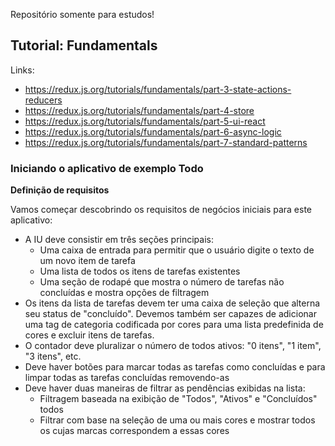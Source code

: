 Repositório somente para estudos!

## Tutorial: Fundamentals

Links:

- https://redux.js.org/tutorials/fundamentals/part-3-state-actions-reducers
- https://redux.js.org/tutorials/fundamentals/part-4-store
- https://redux.js.org/tutorials/fundamentals/part-5-ui-react
- https://redux.js.org/tutorials/fundamentals/part-6-async-logic
- https://redux.js.org/tutorials/fundamentals/part-7-standard-patterns

### Iniciando o aplicativo de exemplo Todo

**Definição de requisitos**

Vamos começar descobrindo os requisitos de negócios iniciais para este aplicativo:

- A IU deve consistir em três seções principais:
  - Uma caixa de entrada para permitir que o usuário digite o texto de um novo item de tarefa
  - Uma lista de todos os itens de tarefas existentes
  - Uma seção de rodapé que mostra o número de tarefas não concluídas e mostra opções de filtragem
- Os itens da lista de tarefas devem ter uma caixa de seleção que alterna seu status de "concluído". Devemos também ser capazes de adicionar uma tag de categoria codificada por cores para uma lista predefinida de cores e excluir itens de tarefas.
- O contador deve pluralizar o número de todos ativos: "0 itens", "1 item", "3 itens", etc.
- Deve haver botões para marcar todas as tarefas como concluídas e para limpar todas as tarefas concluídas removendo-as
- Deve haver duas maneiras de filtrar as pendências exibidas na lista:
  - Filtragem baseada na exibição de "Todos", "Ativos" e "Concluídos" todos
  - Filtrar com base na seleção de uma ou mais cores e mostrar todos os cujas marcas correspondem a essas cores
